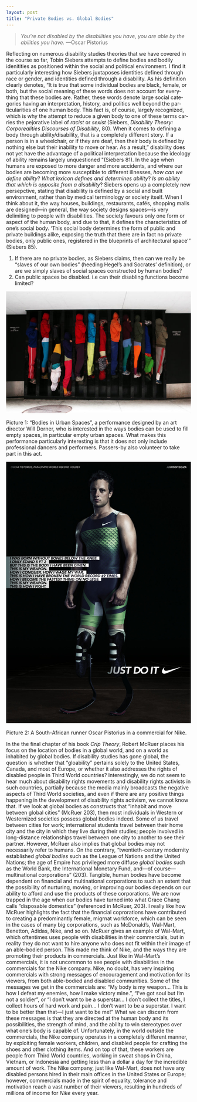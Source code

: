 ```yaml
---
layout: post
title: "Private Bodies vs. Global Bodies"
---
```


> *You’re not disabled by the disabilities you have, you are able by the
> abilities you have.* —Oscar Pistorius

<span class="versal r9">R</span>eflecting on numerous disability studies
theories that we have covered in the course so far, Tobin Siebers
attempts to define bodies and bodily idenitities as positioned within
the social and political environment. I find it particularly interesting
how Siebers juxtaposes identities defined through race or gender, and
identities defined through a disability. As his definition clearly
denotes, “It is true that some individual bodies are black, female, or
both, but the social meaning of these words does not account for
every­thing that these bodies are. Rather, these words denote large
social cate­gories having an interpretation, history, and politics well
beyond the par­ticularities of one human body. This fact is, of course,
largely recognized, which is why the attempt to reduce a given body to
one of these terms car­ries the pejorative label of *racist* or *sexist*
(Siebers, *Disability Theory: Corporealities Discourses of Disability*,
80). When it comes to defining a body through ability/disability, that
is a completely different story. If a person is in a wheelchair, or if
they are deaf, then their body is defined by nothing else but their
inability to move or hear. As a result,” disability does not yet have
the advantage of a political interpretation because the ideology of
ability remains largely unquestioned "(Siebers 81). In the age when
humans are exposed to more danger and more accidents, and where our
bodies are becoming more susceptible to different illnesses, *how can we
define ability*? *What lexicon defines and determines ability*? *Is an
ability that which is opposite from a disability*? Siebers opens up a
completely new persepctive, stating that disability is defined by a
social and built environment, rather than by medical terminology or
society itself. When I think about it, the way houses, buildings,
restaurants, cafés, shopping malls are designed—in general, the way
society designs spaces—is very delimiting to people with disabilities.
The society favours only one form or aspect of the human body, and due
to that, it defines the characteristics of one’s social body. ‘This
social body determines the form of public and private buildings alike,
exposing the truth that there are in fact no private bodies, only public
ones, registered in the blueprints of architectural space’” (Siebers
85).

1.  If there are no private bodies, as Siebers claims, then can we
    really be “slaves of our own bodies” (heeding Hegel’s and Socrates’
    definition), or are we simply slaves of social spaces constructed by
    human bodies?
2.  Can public spaces be disabled. i.e can their disabling functions
    become limited?

![bodies\_inspace.jpg](../img/bodies_inspace.jpg)

Picture 1: “Bodies in Urban Spaces”, a performance designed by an art
director Will Dorner, who is interested in the ways bodies can be used
to fill empty spaces, in particular empty urban spaces. What makes this
performance particularly interesting is that it does not only include
professional dancers and performers. Passers-by also volunteer to take
part in this act.

![oscar\_pistorius.jpg](../img/oscar_pistorius.jpg)

Picture 2: A South-African runner Oscar Pistorius in a commercial for
Nike.

In the the final chapter of his book *Crip Theory*, Robert McRuer places
his focus on the location of bodies in a global world, and on a world as
inhabited by global bodies. If disability studies has gone global, the
question is whether that “gloability” pertains solely to the United
States, Canada, and most of Europe, or whether it also addresses the
rights of disabled people in Third World countries? Interestingly, we do
not seem to hear much about disability rights movements and disability
rights activists in such countries, partially because the media mainly
broadcasts the negative aspects of Third World societies, and even if
there are any positive things happening in the development of disability
rights activism, we cannot know that. If we look at global bodies as
constructs that “inhabit and move between global cities” (McRuer 203),
then most individuals in Western or Westernized societies possess global
bodies indeed. Some of us travel between cities for work; international
students travel between their home city and the city in which they live
during their studies; people involved in long-distance relationships
travel between one city to another to see their partner. However, McRuer
also implies that global bodies may not necessarily refer to humans. On
the contrary, “twentieth-century modernity established *global bodies*
such as the League of Nations and the United Nations; the age of Empire
has privileged more diffuse *global bodies* such as the World Bank, the
International Monetary Fund, and—of course—multinational corporations”
(203). Tangible, human bodies have become dependent on financial and
multinational corporations to such an extent that the possibility of
nurturing, moving, or improving our bodies depends on our ability to
afford and use the products of these corporations. We are now trapped in
the age when our bodies have turned into what Grace Chang calls
“disposable domestics” (referenced in McRuer, 203). I really like how
McRuer highlights the fact that the financial coprorations have
contributed to creating a predominantly female, migrnat workforce, which
can be seen in the cases of many big corporations, such as McDonald’s,
Wal-Mart, Benetton, Adidas, Nike, and so on. McRuer gives an example of
Wal-Mart, which oftentimes uses people with disabilities in their
commercials, but in reality they do not want to hire anyone who does not
fit within their image of an able-bodied person. This made me think of
Nike, and the ways they are promoting their products in commercials.
Just like in Wal-Mart’s commercials, it is not uncommon to see people
with disabilities in the commercials for the Nike company. Nike, no
doubt, has very inspiring commercials with strong messages of
encouragement and motivation for its viewers, from both able-bodied and
disabled communities. Some of the messages we get in the commercials
are: “My body is my weapon… This is how I defeat my enemies, how I make
victory mine.”, “I’ve got soul but I’m not a soldier”, or “I don’t want
to be a superstar… I don’t collect the titles, I collect hours of hard
work and pain… I don’t want to be a superstar. I want to be better than
that—I just want to be me!” What we can discern from these messages is
that they are directed at the human body and its possibilities, the
strength of mind, and the ability to win stereotypes over what one’s
body is capable of. Unfortunately, in the world outside the commercials,
the Nike company operates in a completely different manner, by
exploiting female workers, children, and disabled people for crafting
the shoes and other clothing items. And on top of that, these workers
are people from Third World countries, working in sweat shops in China,
Vietnam, or Indonesia and getting less than a dollar a day for the
incredible amount of work. The Nike company, just like Wal-Mart, does
not have any disabled persons hired in their main offices in the United
States or Europe; however, commercials made in the spirit of equality,
tolerance and motivation reach a vast number of their viewers, resulting
in hundreds of millions of income for *Nike* every year.

